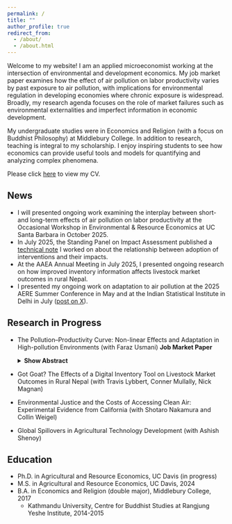 ```yaml
---
permalink: /
title: ""
author_profile: true
redirect_from: 
  - /about/
  - /about.html
---
```


Welcome to my website! I am an applied microeconomist working at the intersection of environmental and development economics. My job market paper examines how the effect of air pollution on labor productivity varies by past exposure to air pollution, with implications for environmental regulation in developing economies where chronic exposure is widespread. Broadly, my research agenda focuses on the role of market failures such as environmental externalities and imperfect information in economic development. 

My undergraduate studies were in Economics and Religion (with a focus on Buddhist Philosophy) at Middlebury College. In addition to research, teaching is integral to my scholarship. I enjoy inspiring students to see how economics can provide useful tools and models for quantifying and analyzing complex phenomena.

Please click [here](/files/BrooksCV.pdf "Matt's CV") to view my CV.

## News

* I will presented ongoing work examining the interplay between short- and long-term effects of air pollution on labor productivity at the Occasional Workshop in Environmental & Resource Economics at UC Santa Barbara in October 2025.
* In July 2025, the Standing Panel on Impact Assessment published a [technical note](https://iaes.cgiar.org/spia/publications/does-innovations-reach-reveal-anything-about-its-impact-under-right-conditions) I worked on about the relationship between adoption of interventions and their impacts.
* At the AAEA Annual Meeting in July 2025, I presented ongoing research on how improved inventory information affects livestock market outcomes in rural Nepal.
* I presented my ongoing work on adaptation to air pollution at the 2025 AERE Summer Conference in May and at the Indian Statistical Institute in Delhi in July ([post on X](https://x.com/cecfee/status/1945725989742334356)).

## Research in Progress

* The Pollution–Productivity Curve: Non-linear Effects and Adaptation in High-pollution Environments (with Faraz Usmani) **Job Market Paper**
  <details>
    <summary><strong>Show Abstract</strong></summary>
    <p>Air pollution harms labor productivity, yet little is known about whether workers adapt to chronic exposure. We address this question using performance data from India's premier cricket league, which provides exogenous variation in both acute pollution exposure and long-term exposure histories. We find that a 10 microgram per cubic meter increase in PM2.5 (equivalent to one-half of a standard deviation in our sample) reduces productivity by about 1 percent, with effects concentrated at extreme pollution levels that far exceed WHO guidelines. However, workers appear to adapt: those with the highest levels of chronic exposure show a dramatically smaller response to acute pollution episodes, with the most chronically exposed experiencing approximately 40 percent smaller productivity losses than those with median exposure histories. Our findings suggest that standard estimates from low-pollution environments poorly capture the dynamics between short- and long-term exposure in high-pollution settings, with important implications for environmental regulation in developing economies where chronic exposure is widespread.</p>
  </details>

* Got Goat? The Effects of a Digital Inventory Tool on Livestock Market Outcomes in Rural Nepal (with Travis Lybbert, Conner Mullally, Nick Magnan)
* Environmental Justice and the Costs of Accessing Clean Air: Experimental Evidence from California (with Shotaro Nakamura and Collin Weigel)
* Global Spillovers in Agricultural Technology Development (with Ashish Shenoy)

## Education
* Ph.D. in Agricultural and Resource Economics, UC Davis (in progress)
* M.S. in Agricultural and Resource Economics, UC Davis, 2024
* B.A. in Economics and Religion (double major), Middlebury College, 2017
  * Kathmandu University, Centre for Buddhist Studies at Rangjung Yeshe Institute, 2014-2015
